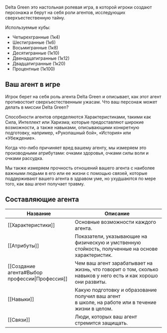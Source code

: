 
Delta Green это настольная ролевая игра, в которой игроки создают персонажа и берут на себя роли агентов, исследующих сверхъестественную тайну. 

Используемые кубы:
- Четырехгранные (1к4)
- Шестигранные (1к6)
- Восьмигранные (1к8)
- Десятигранные (1к10)
- Двенадцатигранные (1к12)
- Двадцатигранные (1к20)
- Процентные (1к100)

## Ваш агент в игре 

Игрок берет на себя роль агента Delta Green и описывает, как этот агент противостоит сверхъестественным ужасам. Что ваш персонаж может делать в миссии Delta Green? 

Способности агентов определяются Характеристиками, такими как Сила, Интеллект или Харизма; которые предоставляют широкие возможности, а также навыками, описывающими конкретную подготовку, например, «Рукопашный бой», «История» или «Убеждение». 

Когда что-либо причиняет вред вашему агенту, мы измеряем это производными атрибутами: очками здоровья, очками силы воли и очками рассудка.

Мы также измеряем прочность отношений вашего агента с наиболее важными людьми в его или ее жизни с помощью связей, которые поддерживают вашего агента в здравом уме, но ухудшаются по мере того, как ваш агент получает травму. 

## Составляющие агента

| Название                                       | Описание                                                                                                      |
| ---------------------------------------------- | ------------------------------------------------------------------------------------------------------------- |
| [[Характеристики]]                             | Основные возможности каждого агента.                                                                          |
| [[Атрибуты]]                                   | Показатели, указывающие на физическую и умственную стойкость, полученные на основе характеристик.             |
| [[Создание агента#Выбор профессии\|Профессия]] | Чем ваш агент зарабатывает на жизнь, что говорит о том, сколько навыков у него есть и как хорошо они развиты. |
| [[Навыки]]                                     | Какую подготовку и образование получил ваш агент<br> в школе, на работе или в течение жизни в целом.          |
| [[Связи]]                                      | Люди, которых ваш агент стремится защищать.                                                                   |
